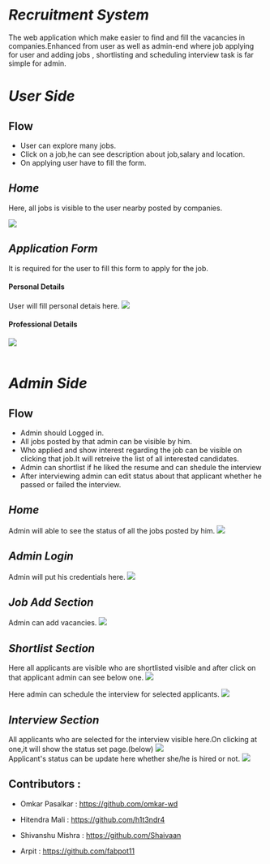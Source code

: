 <h1><i>Recruitment System</i></h1>
  <p>The web application which make easier to find and fill the vacancies in companies.Enhanced from user as well as admin-end where job applying for user and adding jobs , shortlisting and scheduling interview task is far simple for admin.</p>  
  
  
  <h1><i>User Side</i></h1>
    
  <h2>Flow</h2>  
    <ul>
  <li>User can explore many jobs.</li>
  <li>Click on a job,he can see description about job,salary and location.</li>
  <li>On applying user have to fill the form.</li>
  
</ul>
    
    
    
    
    
  <h2><i>Home</i></h2>
    <p>Here, all jobs is visible to the user nearby posted by companies.</p>
    <img src = "https://user-images.githubusercontent.com/93570605/162711251-f24a367e-9657-409e-bf1b-18b9aafbab30.png"></img>
    <br/>
  <h2><i>Application Form</i></h2> 
  <p>It is required for the user to fill this form to apply for the job.</p>
  <h4>Personal Details</h4>
  User will fill personal detais here.
  <img src = "https://user-images.githubusercontent.com/93570605/162713126-e8e03363-6400-4a7a-af2e-feaf9b92c3f7.png"></img> 
  <br/>
    <h4>Professional Details</h4>
  <img src = "https://user-images.githubusercontent.com/93570605/162714016-a6ae5516-5083-4f9c-b10b-670a7d0a952b.png"></img>
  <br/></br>
  
   <h1><i>Admin Side</i></h1>
   
   <h2>Flow</h2>  
    <ul>
  <li>Admin should Logged in.</li>
  <li>All jobs posted by that admin can be visible by him.</li>
  <li>Who applied and show interest regarding the job can be visible on clicking that job.It will retreive the list of all interested candidates.</li>
  <li>Admin can shortlist if he liked the resume and can shedule the interview</li>
  <li>After interviewing admin can edit status about that applicant whether he passed or failed the interview.</li>
</ul>
   
   
   <h2><i>Home</i></h2>
   Admin will able to see the status of all the jobs posted by him.
    <img src = "https://user-images.githubusercontent.com/93570605/162715383-ca9ead67-7412-4230-8190-6a2349a30da9.png"></img>
    
   <h2><i>Admin Login</i></h2>
   Admin will put his credentials here.
   <img src = "https://user-images.githubusercontent.com/93570605/162716125-feb6965a-b1bf-43cc-a674-86f01ce1cbad.png"></img>
   
   <h2><i>Job Add Section</i></h2>
   Admin can add vacancies.
   <img src = "https://user-images.githubusercontent.com/93570605/162718448-1c40a9a8-cb27-44f9-bb57-87d0eed99878.png"></img>
   
   <h2><i>Shortlist Section</i></h2>
   Here all applicants are visible who are shortlisted visible and after click on that applicant admin can see below one.
   <img src = "https://user-images.githubusercontent.com/93570605/162720783-dc4bbb84-c726-4966-a28f-c544b5ec4ea6.png"></img>
   
   Here admin can schedule the interview for selected applicants.
   <img src = "https://user-images.githubusercontent.com/93570605/162720855-6117e54b-9a97-4ffb-bfbf-1347f17e4dfb.png"></img>
   
   <h2><i>Interview Section</i></h2>
   All applicants who are selected for the interview visible here.On clicking at one,it will show the status set page.(below)
   <img src = "https://user-images.githubusercontent.com/93570605/162722112-837e1fc6-ea00-4bde-b37b-14bb0efe730e.png"></img>
   <br/>
   Applicant's status can be update here whether she/he is hired or not.
   <img src = "https://user-images.githubusercontent.com/93570605/162722184-f0cbe20a-a6c7-468d-9243-50a4cac05a12.png"></img>
   
   
   ## Contributors :

- Omkar Pasalkar : https://github.com/omkar-wd

- Hitendra Mali : https://github.com/h1t3ndr4

- Shivanshu Mishra : https://github.com/Shaivaan

- Arpit : https://github.com/fabpot11
   
